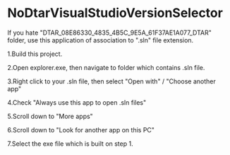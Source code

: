 # NoDtarVisualStudioVersionSelector
If you hate "DTAR_08E86330_4835_4B5C_9E5A_61F37AE1A077_DTAR"  folder, use this application of association to ".sln" file extension.

1.Build this project.

2.Open explorer.exe, then navigate to folder which contains .sln file.

3.Right click to your .sln file, then select "Open with" / "Choose another app"

4.Check "Always use this app to open .sln files"

5.Scroll down to "More apps"

6.Scroll down to "Look for another app on this PC"

7.Select the exe file which is built on step 1.
